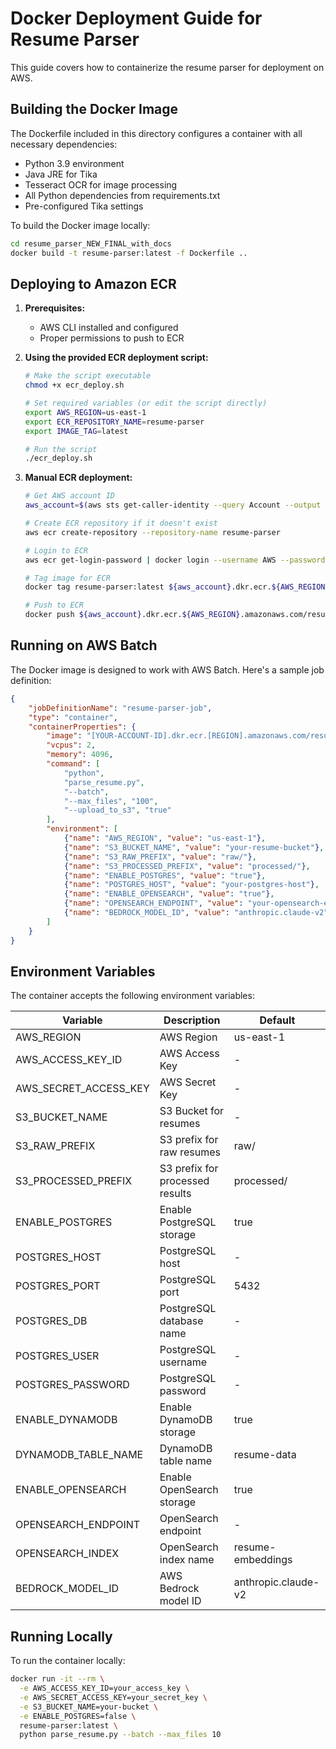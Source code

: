 # Docker Deployment Guide for Resume Parser

This guide covers how to containerize the resume parser for deployment on AWS.

## Building the Docker Image

The Dockerfile included in this directory configures a container with all necessary dependencies:

- Python 3.9 environment
- Java JRE for Tika
- Tesseract OCR for image processing
- All Python dependencies from requirements.txt
- Pre-configured Tika settings

To build the Docker image locally:

```bash
cd resume_parser_NEW_FINAL_with_docs
docker build -t resume-parser:latest -f Dockerfile ..
```

## Deploying to Amazon ECR

1. **Prerequisites:**
   - AWS CLI installed and configured
   - Proper permissions to push to ECR

2. **Using the provided ECR deployment script:**
   ```bash
   # Make the script executable
   chmod +x ecr_deploy.sh
   
   # Set required variables (or edit the script directly)
   export AWS_REGION=us-east-1
   export ECR_REPOSITORY_NAME=resume-parser
   export IMAGE_TAG=latest
   
   # Run the script
   ./ecr_deploy.sh
   ```

3. **Manual ECR deployment:**
   ```bash
   # Get AWS account ID
   aws_account=$(aws sts get-caller-identity --query Account --output text)
   
   # Create ECR repository if it doesn't exist
   aws ecr create-repository --repository-name resume-parser
   
   # Login to ECR
   aws ecr get-login-password | docker login --username AWS --password-stdin ${aws_account}.dkr.ecr.${AWS_REGION}.amazonaws.com
   
   # Tag image for ECR
   docker tag resume-parser:latest ${aws_account}.dkr.ecr.${AWS_REGION}.amazonaws.com/resume-parser:latest
   
   # Push to ECR
   docker push ${aws_account}.dkr.ecr.${AWS_REGION}.amazonaws.com/resume-parser:latest
   ```

## Running on AWS Batch

The Docker image is designed to work with AWS Batch. Here's a sample job definition:

```json
{
    "jobDefinitionName": "resume-parser-job",
    "type": "container",
    "containerProperties": {
        "image": "[YOUR-ACCOUNT-ID].dkr.ecr.[REGION].amazonaws.com/resume-parser:latest",
        "vcpus": 2,
        "memory": 4096,
        "command": [
            "python", 
            "parse_resume.py",
            "--batch",
            "--max_files", "100",
            "--upload_to_s3", "true"
        ],
        "environment": [
            {"name": "AWS_REGION", "value": "us-east-1"},
            {"name": "S3_BUCKET_NAME", "value": "your-resume-bucket"},
            {"name": "S3_RAW_PREFIX", "value": "raw/"},
            {"name": "S3_PROCESSED_PREFIX", "value": "processed/"},
            {"name": "ENABLE_POSTGRES", "value": "true"},
            {"name": "POSTGRES_HOST", "value": "your-postgres-host"},
            {"name": "ENABLE_OPENSEARCH", "value": "true"},
            {"name": "OPENSEARCH_ENDPOINT", "value": "your-opensearch-endpoint"},
            {"name": "BEDROCK_MODEL_ID", "value": "anthropic.claude-v2"}
        ]
    }
}
```

## Environment Variables

The container accepts the following environment variables:

| Variable | Description | Default |
|----------|-------------|---------|
| AWS_REGION | AWS Region | us-east-1 |
| AWS_ACCESS_KEY_ID | AWS Access Key | - |
| AWS_SECRET_ACCESS_KEY | AWS Secret Key | - |
| S3_BUCKET_NAME | S3 Bucket for resumes | - |
| S3_RAW_PREFIX | S3 prefix for raw resumes | raw/ |
| S3_PROCESSED_PREFIX | S3 prefix for processed results | processed/ |
| ENABLE_POSTGRES | Enable PostgreSQL storage | true |
| POSTGRES_HOST | PostgreSQL host | - |
| POSTGRES_PORT | PostgreSQL port | 5432 |
| POSTGRES_DB | PostgreSQL database name | - |
| POSTGRES_USER | PostgreSQL username | - |
| POSTGRES_PASSWORD | PostgreSQL password | - |
| ENABLE_DYNAMODB | Enable DynamoDB storage | true |
| DYNAMODB_TABLE_NAME | DynamoDB table name | resume-data |
| ENABLE_OPENSEARCH | Enable OpenSearch storage | true |
| OPENSEARCH_ENDPOINT | OpenSearch endpoint | - |
| OPENSEARCH_INDEX | OpenSearch index name | resume-embeddings |
| BEDROCK_MODEL_ID | AWS Bedrock model ID | anthropic.claude-v2 |

## Running Locally

To run the container locally:

```bash
docker run -it --rm \
  -e AWS_ACCESS_KEY_ID=your_access_key \
  -e AWS_SECRET_ACCESS_KEY=your_secret_key \
  -e S3_BUCKET_NAME=your-bucket \
  -e ENABLE_POSTGRES=false \
  resume-parser:latest \
  python parse_resume.py --batch --max_files 10
``` 